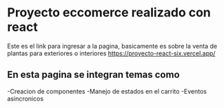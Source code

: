 # Proyecto eccomerce realizado con react

Este es el link para ingresar a la pagina, basicamente es sobre la venta de plantas para exteriores o interiores 
https://proyecto-react-six.vercel.app/

## En esta pagina se integran temas como

-Creacion de componentes
-Manejo de estados en el carrito
-Eventos asincronicos



